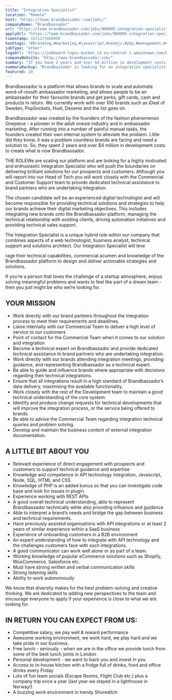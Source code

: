 ```yaml
---
title: "Integration Specialist"
location: "Remote"
host: "https://team.brandbassador.com/jobs/"
companyName: "Brandbassador"
url: "https://team.brandbassador.com/jobs/968905-integration-specialist"
applyUrl: "https://team.brandbassador.com/jobs/968905-integration-specialist/applications/new?"
timestamp: 1611273600000
hashtags: "#branding,#marketing,#javascript,#nodejs,#php,#management,#css,#html,#content,#ui/ux"
jobType: "other"
logoUrl: "https://jobboard-logos-bucket.s3.eu-central-1.amazonaws.com/brandbassador"
companyWebsite: "http://www.brandbassador.com/"
summary: "If you have 2 years and over $4 million in development costs to create what is now Brandbassador, consider applying to Brandbassador's job post for a new integration specialist."
summaryBackup: "Brandbassador is looking for an integration specialist that has experience in: #branding, #marketing, #javascript."
featured: 20
---
```


Brandbassador is a platform that allows brands to scale and automate word-of-mouth ambassador marketing, and allows people to be an ambassador for their favourite brands and get perks, gift cards, cash and products in return. We currently work with over 100 brands such as iDeal of Sweden, PopSockets, Huel, Desenio and the list goes on. 

Brandbassador was created by the founders of the fashion phenomenon Onepiece - a pioneer in the adult onesie industry and in ambassador marketing. After running into a number of painful manual tasks, the founders created their own internal system to alleviate the problem. Little did they know, it was a problem countless brands are facing and need a solution to. So, they spent 2 years and over $4 million in development costs to create what is now Brandbassador.

THE ROLEWe are scaling our platform and are looking for a highly motivated and enthusiastic Integration Specialist who will push the boundaries on delivering brilliant solutions for our prospects and customers. Although you will report into our Head of Tech you will work closely with the Commercial and Customer Support team to provide dedicated technical assistance to brand partners who are undertaking integration.

The chosen candidate will be an experienced digital technologist and will become responsible for providing technical solutions and strategies to help our brands achieve their digital marketing objectives. This includes integrating new brands onto the Brandbassador platform, managing the technical relationship with existing clients, driving automation initiatives and providing technical sales support.

The Integration Specialist is a unique hybrid role within our company that combines aspects of a web technologist, business analyst, technical support and solutions architect. Our Integration Specialist will leve

rage their technical capabilities, commercial acumen and knowledge of the Brandbassador platform to design and deliver actionable strategies and solutions.

If you’re a person that loves the challenge of a startup atmosphere, enjoys solving meaningful problems and wants to feel like part of a dream team - then you just might be who we’re looking for.

## YOUR MISSION

*   Work directly with our brand partners throughout the integration process to meet their requirements and deadlines.
*   Liaise internally with our Commercial Team to deliver a high level of service to our customers 
*   Point of contact for the Commercial Team when it comes to our solution and integration
*   Become a technical expert on Brandbassador and provide dedicated technical assistance to brand partners who are undertaking integration.
*   Work directly with our brands attending integration meetings, providing guidance, and representing Brandbassador as a technical expert.
*   Be able to guide and influence brands where appropriate with decisions regarding their technical integrations.
*   Ensure that all integrations result in a high standard of Brandbassador’s data delivery, maximising the available functionality.
*   Work closely with the rest of the Development team to maintain a good technical understanding of the core system.
*   Identify and produce change requests for technical developments that will improve the integration process, or the service being offered to brands. 
*   Be able to advise the Commercial Team regarding integration technical queries and problem solving.
*   Develop and maintain the business content of external integration documentation.

## A LITTLE BIT ABOUT YOU

*   Relevant experience of direct engagement with prospects and customers to support technical guidance and expertise
*   Knowledge and competence in API technology integration, Javascript, Node, SQL, HTML and CSS
*   Knowledge of PHP is an added bonus so that you can investigate code base and look for issues in plugin.
*   Experience working with REST APIs
*   A good overall technical understanding, able to represent Brandbassador technically while also providing influence and guidance
*   Able to interpret a brand’s needs and bridge the gap between business and technical requirements.
*   Have previously assisted organisations with API integrations or at least 2 years of similar experience within a SaaS business
*   Experience of onboarding customers in a B2B environment
*   An expert understanding of how to integrate with API technology and the challenges customers face with such integrations.
*   A good communicator can work well alone or as part of a team.
*   Working knowledge of popular eCommerce solutions such as Shopify, WooCommerce, Salesforce etc.
*   Must have strong written and verbal communication skills
*   Strong listening skills
*   Ability to work autonomously

We know that diversity makes for the best problem-solving and creative thinking. We are dedicated to adding new perspectives to the team and encourage everyone to apply if your experience is close to what we are looking for. 

## IN RETURN YOU CAN EXPECT FROM US: 

*   Competitive salary, we pay well & reward performance
*   Awesome working environment, we work hard, we play hard and we take pride in our business. 
*   Free lunch - seriously - when we are in the office we provide lunch from some of the best lunch joints in London
*   Personal development - we want to back you and invest in you
*   Access to in-house kitchen with a fridge full of drinks, food and office drinks every Friday  
*   Lots of fun team socials (Escape Rooms, Flight Club etc.) plus a company trip once a year (last year we stayed in a lighthouse in Norway!) 
*   A buzzing work environment in trendy Shoreditch
